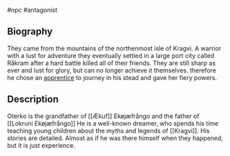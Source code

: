 #npc #antagonist
## Biography
They came from the mountains of the northenmost isle of Kragvi. A warrior with a lust for adventure they eventually settled in a large port city called Råkram after a hard battle killed all of their friends. They are still sharp as ever and lust for glory, but can no longer achieve it themselves. therefore he chose an [apprentice](npc/Frige.md) to journey in his stead and gave her fiery powers.
## Description
Oterko is the grandfather of [[Ækuf]] Ekøjæfrångo and the father of [[Lokruni Ekøjæfrångo]]
He is a well-known dreamer, who spends his time teaching young children about the myths and legends of [[Kragvi]]. His stories are detailed. Almost as if he was there himself when they happened, but it is just experience.